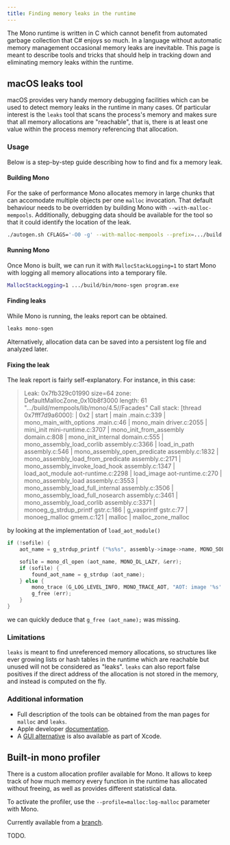 ```yaml
---
title: Finding memory leaks in the runtime
---
```


The Mono runtime is written in C which cannot benefit from automated garbage collection that C# enjoys so much. In a language without automatic memory management occasional memory leaks are inevitable. This page is meant to describe tools and tricks that should help in tracking down and eliminating memory leaks within the runtime.

## macOS leaks tool

macOS provides very handy memory debugging facilities which can be used to detect memory leaks in the runtime in many cases. Of particular interest is the `leaks` tool that scans the process's memory and makes sure that all memory allocations are "reachable", that is, there is at least one value within the process memory referencing that allocation.

### Usage

Below is a step-by-step guide describing how to find and fix a memory leak.

#### Building Mono

For the sake of performance Mono allocates memory in large chunks that can accomodate multiple objects per one `malloc` invocation. That default behaviour needs to be overridden by building Mono with `--with-malloc-mempools`. Additionally, debugging data should be available for the tool so that it could identify the location of the leak.

``` bash
./autogen.sh CFLAGS='-O0 -g' --with-malloc-mempools --prefix=.../build && make -j8 && make -j8 install
```

#### Running Mono

Once Mono is built, we can run it with `MallocStackLogging=1` to start Mono with logging all memory allocations into a temporary file.

``` bash
MallocStackLogging=1 .../build/bin/mono-sgen program.exe
```

#### Finding leaks

While Mono is running, the leaks report can be obtained.

``` bash
leaks mono-sgen
```

Alternatively, allocation data can be saved into a persistent log file and analyzed later.

#### Fixing the leak

The leak report is fairly self-explanatory. For instance, in this case:

> Leak: 0x7fb329c01990 size=64 zone: DefaultMallocZone_0x10b8f3000 length: 61 ".../build/mempools/lib/mono/4.5//Facades" Call stack: \[thread 0x7fff7d9a6000\]: \| 0x2 \| start \| main .main.c:339 \| mono_main_with_options .main.c:46 \| mono_main driver.c:2055 \| mini_init mini-runtime.c:3707 \| mono_init_from_assembly domain.c:808 \| mono_init_internal domain.c:555 \| mono_assembly_load_corlib assembly.c:3366 \| load_in_path assembly.c:546 \| mono_assembly_open_predicate assembly.c:1832 \| mono_assembly_load_from_predicate assembly.c:2171 \| mono_assembly_invoke_load_hook assembly.c:1347 \| load_aot_module aot-runtime.c:2298 \| load_image aot-runtime.c:270 \| mono_assembly_load assembly.c:3553 \| mono_assembly_load_full_internal assembly.c:3506 \| mono_assembly_load_full_nosearch assembly.c:3461 \| mono_assembly_load_corlib assembly.c:3371 \| monoeg_g\_strdup_printf gstr.c:186 \| g_vasprintf gstr.c:77 \| monoeg_malloc gmem.c:121 \| malloc \| malloc_zone_malloc

by looking at the implementation of `load_aot_module()`

``` c
if (!sofile) {
    aot_name = g_strdup_printf ("%s%s", assembly->image->name, MONO_SOLIB_EXT);

    sofile = mono_dl_open (aot_name, MONO_DL_LAZY, &err);
    if (sofile) {
        found_aot_name = g_strdup (aot_name);
    } else {
        mono_trace (G_LOG_LEVEL_INFO, MONO_TRACE_AOT, "AOT: image '%s' not found: %s", aot_name, err);
        g_free (err);
    }
}
```

we can quickly deduce that `g_free (aot_name);` was missing.

### Limitations

`leaks` is meant to find unreferenced memory allocations, so structures like ever growing lists or hash tables in the runtime which are reachable but unused will not be considered as "leaks". `leaks` can also report false positives if the direct address of the allocation is not stored in the memory, and instead is computed on the fly.

### Additional information

-   Full description of the tools can be obtained from the man pages for `malloc` and `leaks`.
-   Apple developer [documentation](https://developer.apple.com/library/content/documentation/Performance/Conceptual/ManagingMemory/Articles/FindingLeaks.html).
-   A [GUI alternative](https://developer.apple.com/library/content/documentation/DeveloperTools/Conceptual/InstrumentsUserGuide/FindingLeakedMemory.html) is also available as part of Xcode.

## Built-in mono profiler

There is a custom allocation profiler available for Mono. It allows to keep track of how much memory every function in the runtime has allocated without freeing, as well as provides different statistical data.

To activate the profiler, use the `--profile=malloc:log-malloc` parameter with Mono.

Currently available from a [branch](https://github.com/kumpera/mono/tree/profiler-improvements).

TODO.
